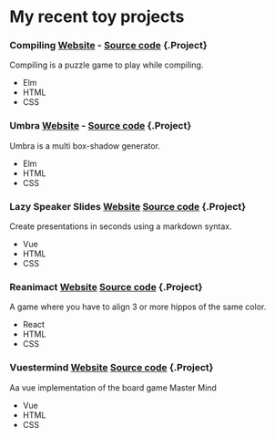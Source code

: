 # My recent toy projects

### Compiling [Website](https://carlotm.github.io/compiling) - [Source code](https://github.com/carlotm/compiling) {.Project}

Compiling is a puzzle game to play while compiling.

- Elm
- HTML
- CSS

### Umbra [Website](https://carlotm.github.io/umbra) - [Source code](https://github.com/carlotm/umbra) {.Project}

Umbra is a multi box-shadow generator.

- Elm
- HTML
- CSS

### Lazy Speaker Slides [Website](https://lazy-speaker-slides.netlify.app) [Source code](https://github.com/carlotm/lazy-speaker-slides) {.Project}

Create presentations in seconds using a markdown syntax.

- Vue
- HTML
- CSS

### Reanimact [Website](https://reanimact.netlify.app) [Source code](https://github.com/carlotm/reanimact) {.Project}

A game where you have to align 3 or more hippos of the same color.

- React
- HTML
- CSS

### Vuestermind [Website](https://vuestermind.netlify.app) [Source code](https://github.com/carlotm/vuestermind) {.Project}

Aa vue implementation of the board game Master Mind

- Vue
- HTML
- CSS
